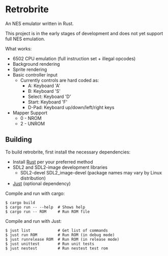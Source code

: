 Retrobrite
==========

An NES emulator written in Rust.

This project is in the early stages of development and does not yet support
full NES emulation.

What works:

  - 6502 CPU emulation (full instruction set + illegal opcodes)
  - Background rendering
  - Sprite rendering
  - Basic controller input
    - Currently controls are hard coded as:
      - A: Keyboard 'A'
      - B: Keyboard 'S'
      - Select: Keyboard 'D'
      - Start: Keyboard 'F'
      - D-Pad: Keyboard up/down/left/right keys
  - Mapper Support
    - 0 - NROM
    - 2 - UNROM

Building
--------

To build retrobrite, first install the necessary dependencies:

  - Install [Rust](https://www.rust-lang.org/) per your preferred method
  - SDL2 and SDL2-image development libraries
    - SDL2-devel SDL2\_image-devel (package names may vary by Linux distribution)
  - [Just](https://github.com/casey/just) (optional dependency)

Compile and run with cargo:

    $ cargo build
    $ cargo run -- --help  # Shows help
    $ cargo run -- ROM     # Run ROM file

Compile and run with Just:

    $ just list            # Get list of commands
    $ just run ROM         # Run ROM (in debug mode)
    $ just runrelease ROM  # Run ROM (in release mode)
    $ just unittest        # Run unit tests
    $ just nestest         # Run nestest test rom
